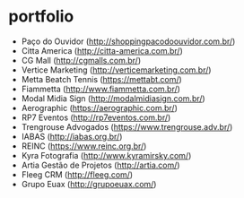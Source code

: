 # portfolio

- Paço do Ouvidor (http://shoppingpacodoouvidor.com.br/)
- Citta America (http://citta-america.com.br/)
- CG Mall (http://cgmalls.com.br/)
- Vertice Marketing (http://verticemarketing.com.br/)
- Metta Beatch Tennis (https://mettabt.com/)
- Fiammetta (http://www.fiammetta.com.br/)
- Modal Midia Sign (http://modalmidiasign.com.br/)
- Aerographic (https://aerographic.com.br/)
- RP7 Eventos (http://rp7eventos.com.br/)
- Trengrouse Advogados (https://www.trengrouse.adv.br/)
- IABAS (http://iabas.org.br/)
- REINC (https://www.reinc.org.br/)
- Kyra Fotografia (http://www.kyramirsky.com/)
- Artia Gestão de Projetos (http://artia.com/)
- Fleeg CRM (http://fleeg.com/)
- Grupo Euax (http://grupoeuax.com/)
